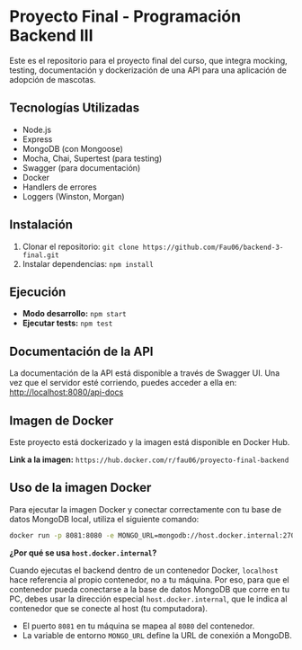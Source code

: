 # Proyecto Final - Programación Backend III

Este es el repositorio para el proyecto final del curso, que integra mocking, testing, documentación y dockerización de una API para una aplicación de adopción de mascotas.

## Tecnologías Utilizadas

- Node.js
- Express
- MongoDB (con Mongoose)
- Mocha, Chai, Supertest (para testing)
- Swagger (para documentación)
- Docker
- Handlers de errores
- Loggers (Winston, Morgan)

## Instalación

1. Clonar el repositorio: `git clone https://github.com/Fau06/backend-3-final.git`
2. Instalar dependencias: `npm install`

## Ejecución

- **Modo desarrollo:** `npm start`
- **Ejecutar tests:** `npm test`

## Documentación de la API

La documentación de la API está disponible a través de Swagger UI. Una vez que el servidor esté corriendo, puedes acceder a ella en:
[http://localhost:8080/api-docs](http://localhost:8080/api-docs)

## Imagen de Docker

Este proyecto está dockerizado y la imagen está disponible en Docker Hub.

**Link a la imagen:** `https://hub.docker.com/r/fau06/proyecto-final-backend`

## Uso de la imagen Docker

Para ejecutar la imagen Docker y conectar correctamente con tu base de datos MongoDB local, utiliza el siguiente comando:

```bash
docker run -p 8081:8080 -e MONGO_URL=mongodb://host.docker.internal:27017/ecommerce fau06/proyecto-final-backend:latest
```

**¿Por qué se usa `host.docker.internal`?**

Cuando ejecutas el backend dentro de un contenedor Docker, `localhost` hace referencia al propio contenedor, no a tu máquina. Por eso, para que el contenedor pueda conectarse a la base de datos MongoDB que corre en tu PC, debes usar la dirección especial `host.docker.internal`, que le indica al contenedor que se conecte al host (tu computadora).

- El puerto `8081` en tu máquina se mapea al `8080` del contenedor.
- La variable de entorno `MONGO_URL` define la URL de conexión a MongoDB.